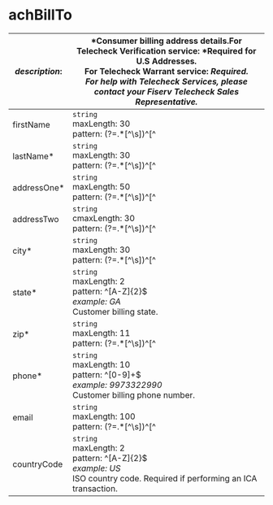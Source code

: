 
# achBillTo

| *description*: | *Consumer billing address details.For Telecheck Verification service: *Required for U.S Addresses.<br/> For Telecheck Warrant service: *Required. <br/> For help with Telecheck Services, please contact your Fiserv Telecheck Sales Representative.*|
|----|----|
| firstName |    ``` string ```  <br/>  maxLength: 30  <br/>  pattern: (?=.*[^\s])^[^|]+$  <br/> *example: R2-D2*  <br/> Customer billing first name.|
| lastName* |    ``` string ```    <br/> maxLength: 30  <br/> pattern: (?=.*[^\s])^[^|]+$  <br/> *example: O'Calloway*  <br/> Customer billing last name.|
| addressOne* |    ``` string ```    <br/> maxLength: 50  <br/> pattern: (?=.*[^\s])^[^|]+$  <br/> *example: 1234 Line Ave S.*  <br/> Customer billing address, first line.|
| addressTwo |    ``` string ```    <br/> cmaxLength: 30  <br/> pattern: (?=.*[^\s])^[^|]+$  <br/> *example: Ste 602*  <br/> Customer billing address, second line.|
| city* |    ``` string ```    <br/> maxLength: 30  <br/> pattern: (?=.*[^\s])^[^|]+$ <br/>  *example: Atlanta*  <br/> Customer billing city.|
| state* |    ``` string ```   <br/> maxLength: 2  <br/> pattern: ^[A-Z]{2}$  <br/> *example: GA*  <br/> Customer billing state.|
| zip* |    ``` string ```   <br/> maxLength: 11  <br/> pattern: (?=.*[^\s])^[^|]+$  <br/> *example: 30040-1309*  <br/> Customer billing zip code.|
| phone* |    ``` string ```    <br/> maxLength: 10  <br/> pattern: ^[0-9]+$  <br/> *example: 9973322990*  <br/> Customer billing phone number.|
| email |    ``` string ```    <br/> maxLength: 100  <br/> pattern: (?=.*[^\s])^[^|]+$  <br/> *example: abcd.1234@fiserv.com*  <br/> Customer billing email. Required if performing an ICA transaction.|
| countryCode |    ``` string ```    <br/> maxLength: 2  <br/> pattern: ^[A-Z]{2}$  <br/> *example: US*  <br/> ISO country code. Required if performing an ICA transaction.| 







